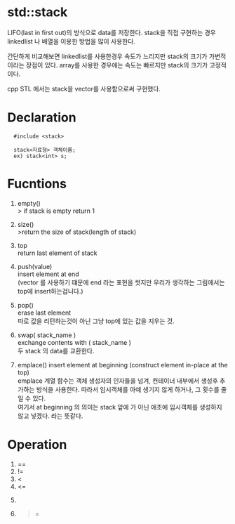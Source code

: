 std::stack
=====

LIFO(last in first out)의 방식으로 data를 저장한다.
stack을 직접 구현하는 경우 linkedlist 나 배열을 이용한 방법을 많이 사용한다.

간단하게 비교해보면
linkedlist를 사용한경우 속도가 느리지만 stack의 크기가 가변적이라는 장점이 있다.
array를 사용한 경우에는 속도는 빠르지만 stack의 크기가 고정적이다.  

cpp STL 에서는 stack을 vector를 사용함으로써 구현했다.


# Declaration

```
  #include <stack>

  stack<자료형> 객체이름;
  ex) stack<int> s;
```

# Fucntions
  1. empty()<br>
    > if stack is empty return 1
  2. size()<br>
    >return  the size of stack(length of stack)
  3. top<br>
    return last element of stack
  4. push(value)<br>
    insert element at end<br>
    (vector 를 사용하기 떄문에 end 라는 표현을 썻지만 우리가 생각하는 그림에서는 top에 insert하는겁니다.)
  5. pop()<br>
    erase last element<br>
    따로 값을 리턴하는것이 아닌 그냥 top에 있는 값을 지우는 것.
  6. swap( stack_name )<br>
     exchange contents with ( stack_name )<br>
     두 stack 의 data를 교환한다.<br>

  7. emplace()
    insert element at beginning (construct element in-place at the top)<br>
    emplace 계열 함수는 객체 생성자의 인자들을 넘겨, 컨테이너 내부에서 생성후 추가하는 방식을 사용한다.
    따라서 임시객체를 아예 생기지 않게 하거나, 그 횟수를 줄일 수 있다.<br>
    여기서 at beginning 의 의미는 stack 앞에 가 아닌 애초에 임시객체를 생성하지 않고 넣겠다. 라는 뜻같다.


# Operation
  1. ==
  2. !=
  3. <
  4. <=
  5. >
  6. >=
